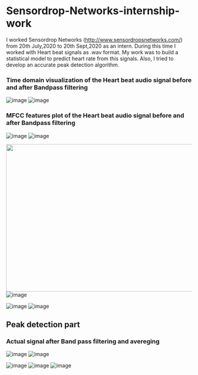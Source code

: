 # Sensordrop-Networks-internship-work
I worked Sensordrop Networks (http://www.sensordropsnetworks.com/) from 20th July,2020 to 20th Sept,2020 as an intern. During this time I worked with Heart beat signals as .wav format. My work was to build a statistical model to predict heart rate from this signals. Also, I tried to develop an accurate peak detection algorithm.


### Time domain visualization of the Heart beat audio signal before and after Bandpass filtering
![image](https://user-images.githubusercontent.com/33135767/92559609-8d697d00-f28e-11ea-8cf0-0884caaf44a5.png) ![image](https://user-images.githubusercontent.com/33135767/92559650-9fe3b680-f28e-11ea-95ac-489af75adfc3.png)

### MFCC features plot of the Heart beat audio signal before and after Bandpass filtering

![image](https://user-images.githubusercontent.com/33135767/92559252-d53bd480-f28d-11ea-99be-0ff728953151.png) ![image](https://user-images.githubusercontent.com/33135767/92559175-b0dff800-f28d-11ea-936c-f6eeb0d0133e.png)

<img src="https://user-images.githubusercontent.com/33135767/92330440-73f8e300-f08c-11ea-9347-f831828e0f3c.png" width="600" height="400"/> ![image](https://user-images.githubusercontent.com/33135767/92560103-724b3d00-f28f-11ea-96eb-0172c1f30e22.png)


![image](https://user-images.githubusercontent.com/33135767/92330440-73f8e300-f08c-11ea-9347-f831828e0f3c.png) 
![image](https://user-images.githubusercontent.com/33135767/92330455-88d57680-f08c-11ea-83cb-a9e0758f4b7a.png)

## Peak detection part
### Actual signal after Band pass filtering and avereging
![image](https://user-images.githubusercontent.com/33135767/92330465-9ee33700-f08c-11ea-8adb-87ad0f8d710a.png) ![image](https://user-images.githubusercontent.com/33135767/92561194-5e083f80-f291-11ea-824f-6d6722b6b2fc.png)

![image](https://user-images.githubusercontent.com/33135767/92330469-a4d91800-f08c-11ea-9ef9-56db4ddc0681.png)
![image](https://user-images.githubusercontent.com/33135767/92330471-a99dcc00-f08c-11ea-921d-31b32e6b00c7.png)
![image](https://user-images.githubusercontent.com/33135767/92330472-ac98bc80-f08c-11ea-9d8f-77ef5baba5d0.png)






